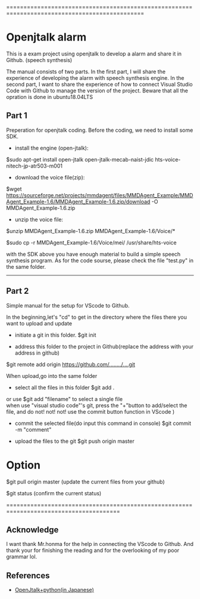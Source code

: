 ==============================================================================================
# Openjtalk alarm

This is a exam project using openjtalk to develop a alarm and share it in Github. (speech synthesis)

The manual consists of two parts. In the first part, I will share the experience of developing the alarm with speech synthesis engine. In the second part, I want to share the experience of how to connect Visual Studio Code with Github to manage the version of the project.
Beware that all the opration is done in ubuntu18.04LTS

## Part 1

Preperation for openjtalk coding.
Before the coding, we need to install some SDK. 

- install the engine (open-jtalk):

$sudo apt-get install open-jtalk open-jtalk-mecab-naist-jdic hts-voice-nitech-jp-atr503-m001

- download the voice file(zip):

$wget https://sourceforge.net/projects/mmdagent/files/MMDAgent_Example/MMDAgent_Example-1.6/MMDAgent_Example-1.6.zip/download -O MMDAgent_Example-1.6.zip

- unzip the voice file:

$unzip MMDAgent_Example-1.6.zip MMDAgent_Example-1.6/Voice/*

$sudo cp -r MMDAgent_Example-1.6/Voice/mei/ /usr/share/hts-voice

with the SDK above you have enough material to build a simple speech synthesis program.
As for the code sourse, please check the file "test.py" in the same folder. 

--------------------------------------------------------------------------------------------
## Part 2

 Simple manual for the setup for VScode to Github.

 In the beginning,let's "cd" to get in the directory where the files there you want to upload and update

- initiate a git in this folder.
$git init

- address this folder to the project in Github(replace the address with your address in github)

$git remote add origin https://github.com/......../....git


 When upload,go into the same folder

- select all the files in this folder
$git add .  

or use $git add "filename" to select a single file  
when use "visual studio code"'s git, press the "+"button to add/select the file, and do not! not! not! use the commit button function in VScode )

- commit the selected file(do input this command in console)
$git commit -m "comment"  

- upload the files to the git
$git push origin master 

# Option

$git pull origin master (update the current files from your github)  

$git status (confirm the current status)

=======================================================================================

## Acknowledge

I want thank Mr.honma for the help in connecting the VScode to Github.
And thank your for finishing the reading and for the overlooking of my poor grammar lol.

## References
- [OpenJtalk+python(in Japanese)](https://qiita.com/kkoba84/items/b828229c374a249965a9)
